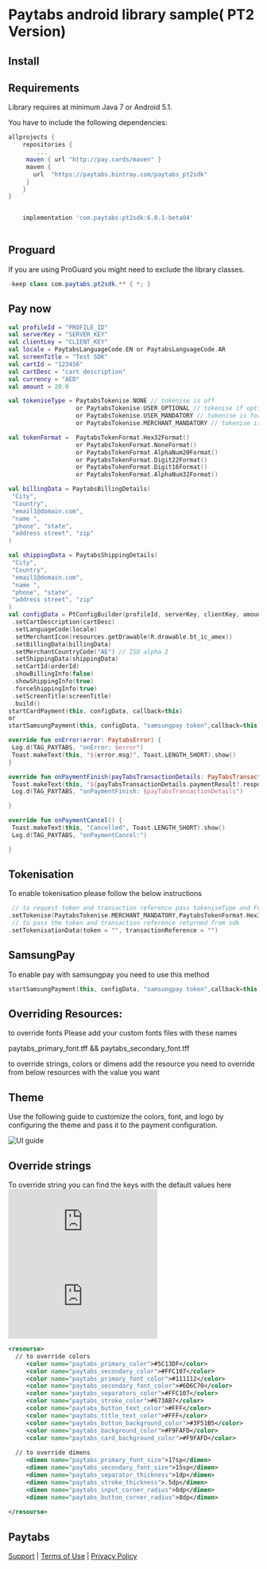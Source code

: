 Paytabs android library sample( PT2 Version)
========

Install
--------
## Requirements

Library requires at minimum Java 7 or Android 5.1.

You have to include the following dependencies:
```groovy
allprojects {
	repositories {
	    ...
     maven { url "http://pay.cards/maven" }
     maven {
       url  "https://paytabs.bintray.com/paytabs_pt2sdk"
     }
	}
}


```
```groovy

    implementation 'com.paytabs:pt2sdk:6.0.1-beta04'
   

```
Proguard
--------
If you are using ProGuard you might need to exclude the library classes.
```java
-keep class com.paytabs.pt2sdk.** { *; }
```

Pay now
--------
```kotlin
val profileId = "PROFILE_ID"
val serverKey = "SERVER_KEY"
val clientLey = "CLIENT_KEY"
val locale = PaytabsLanguageCode.EN or PaytabsLanguageCode.AR
val screenTitle = "Test SDK"
val cartId = "123456"
val cartDesc = "cart description"
val currency = "AED"
val amount = 20.0

val tokeniseType = PaytabsTokenise.NONE // tokenise is off
                   or PaytabsTokenise.USER_OPTIONAL // tokenise if optional as per user approval
                   or PaytabsTokenise.USER_MANDATORY // tokenise is forced as per user approval
                   or PaytabsTokenise.MERCHANT_MANDATORY // tokenise is forced without user approval

val tokenFormat =  PaytabsTokenFormat.Hex32Format() 
                   or PaytabsTokenFormat.NoneFormat() 
                   or PaytabsTokenFormat.AlphaNum20Format() 
                   or PaytabsTokenFormat.Digit22Format()
                   or PaytabsTokenFormat.Digit16Format()
                   or PaytabsTokenFormat.AlphaNum32Format()

val billingData = PaytabsBillingDetails(
 "City",
 "Country",
 "email1@domain.com",
 "name ",
 "phone", "state",
 "address street", "zip"
)

val shippingData = PaytabsShippingDetails(
 "City",
 "Country",
 "email1@domain.com",
 "name ",
 "phone", "state",
 "address street", "zip"
)
val configData = PtConfigBuilder(profileId, serverKey, clientKey, amount ?: 0.0, currency)
 .setCartDescription(cartDesc)
 .setLanguageCode(locale)
 .setMerchantIcon(resources.getDrawable(R.drawable.bt_ic_amex))
 .setBillingData(billingData)
 .setMerchantCountryCode("AE") // ISO alpha 2
 .setShippingData(shippingData)
 .setCartId(orderId)
 .showBillingInfo(false)
 .showShippingInfo(true)
 .forceShippingInfo(true)
 .setScreenTitle(screenTitle)
 .build()
startCardPayment(this, configData, callback=this)
or
startSamsungPayment(this, configData, "samsungpay token",callback=this)

override fun onError(error: PaytabsError) {
 Log.d(TAG_PAYTABS, "onError: $error")
 Toast.makeText(this, "${error.msg}", Toast.LENGTH_SHORT).show()
}

override fun onPaymentFinish(payTabsTransactionDetails: PayTabsTransactionDetails) {
 Toast.makeText(this, "${payTabsTransactionDetails.paymentResult?.responseMessage}", Toast.LENGTH_SHORT).show()
 Log.d(TAG_PAYTABS, "onPaymentFinish: $payTabsTransactionDetails")

}

override fun onPaymentCancel() {
 Toast.makeText(this, "Cancelled", Toast.LENGTH_SHORT).show()
 Log.d(TAG_PAYTABS, "onPaymentCancel:")

}

```
## Tokenisation
To enable tokenisation please follow the below instructions
```kotlin
 // to request token and transaction reference pass tokeniseType and Format
.setTokenise(PaytabsTokenise.MERCHANT_MANDATORY,PaytabsTokenFormat.Hex32Format()) 
 // to pass the token and transaction reference returned from sdk
.setTokenisationData(token = "", transactionReference = "") 
```

## SamsungPay 
To enable pay with samsungpay you need to use this method
```kotlin
startSamsungPayment(this, configData, "samsungpay token",callback=this)
```
## Overriding Resources:
 
 to override fonts 
 Please add your custom fonts files with these names
 
 paytabs_primary_font.tff && paytabs_secondary_font.tff
 
 to override strings, colors or dimens 
 add the resource you need to override from below resources with the value you want

## Theme
Use the following guide to customize the colors, font, and logo by configuring the theme and pass it to the payment configuration.

![UI guide](https://github.com/paytabscom/paytabs-android-library-sample/tree/PT2/res/UIguide.jpg)

## Override strings
To override string you can find the keys with the default values here
![english]( https://github.com/paytabscom/paytabs-android-library-sample/blob/PT2/res/strings.xml)
![arabic](https://github.com/paytabscom/paytabs-android-library-sample/blob/PT2/res/strings-ar.xml)

````xml
<resourse>
  // to override colors
     <color name="paytabs_primary_color">#5C13DF</color>
     <color name="paytabs_secondary_color">#FFC107</color>
     <color name="paytabs_primary_font_color">#111112</color>
     <color name="paytabs_secondary_font_color">#6D6C70</color>
     <color name="paytabs_separators_color">#FFC107</color>
     <color name="paytabs_stroke_color">#673AB7</color>
     <color name="paytabs_button_text_color">#FFF</color>
     <color name="paytabs_title_text_color">#FFF</color>
     <color name="paytabs_button_background_color">#3F51B5</color>
     <color name="paytabs_background_color">#F9FAFD</color>
     <color name="paytabs_card_background_color">#F9FAFD</color> 
   
  // to override dimens
     <dimen name="paytabs_primary_font_size">17sp</dimen>
     <dimen name="paytabs_secondary_font_size">15sp</dimen>
     <dimen name="paytabs_separator_thickness">1dp</dimen>
     <dimen name="paytabs_stroke_thickness">.5dp</dimen>
     <dimen name="paytabs_input_corner_radius">8dp</dimen>
     <dimen name="paytabs_button_corner_radius">8dp</dimen>
     
</resourse>
````


Paytabs
--------
[Support][2] | [Terms of Use][3] | [Privacy Policy][4]




 [1]: https://dev.paytabs.com/docs/android/
 [2]: https://www.paytabs.com/en/support/
 [3]: https://www.paytabs.com/en/terms-of-use/
 [4]: https://www.paytabs.com/en/privacy-policy/
